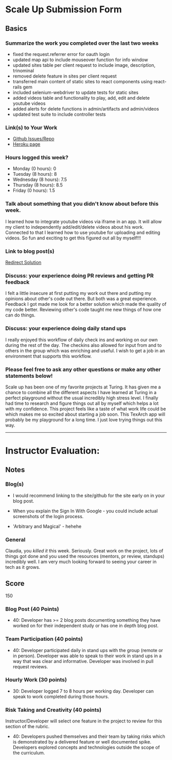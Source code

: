 # Scale Up Submission Form

## Basics

### Summarize the work you completed over the last two weeks
  - fixed the request.referrer error for oauth login
  - updated map api to include mouseover function for info window
  - updated sites table per client request to include image, description, trinominal
  - removed delete feature in sites per client request
  - transferred main content of static sites to react components using react-rails gem
  - included selenium-webdriver to update tests for static sites
  - added videos table and functionality to play, add, edit and delete youtube videos
  - added alerts for delete functions in admin/artifacts and admin/videos
  - updated test suite to include controller tests

### Link(s) to Your Work

 - [Github Issues/Repo](https://github.com/Claudia108/TexArch)
 - [Heroku page](https://texarch.herokuapp.com/)

### Hours logged this week?

- Monday (0 hours): 0
- Tuesday (8 hours): 8
- Wednesday (8 hours): 7.5
- Thursday (8 hours): 8.5
- Friday (0 hours): 1.5


### Talk about something that you didn't know about before this week.
  I learned how to integrate youtube videos via iframe in an app. It will allow my client to independently add/edit/delete videos about his work. Connected to that I learned how to use youtube for uploading and editing videos. So fun and exciting to get this figured out all by myself!!!

### Link to blog post(s)
  [Redirect Solution](https://medium.com/@Claudia108/rails-redirect-to-former-page-using-oauth-7e55316aa881#.rx71k0io0)

### Discuss: your experience doing PR reviews and getting PR feedback
  I felt a little insecure at first putting my work out there and putting my opinions about other's code out there. But both was a great experience. Feedback I got made me look for a better solution which made the quality of my code better. Reviewing other's code taught me new things of how one can do things.

### Discuss: your experience doing daily stand ups
  I really enjoyed this workflow of daily check ins and working on our own during the rest of the day. The checkins also allowed for input from and to others in the group which was enriching and useful. I wish to get a job in an environment that supports this workflow.

### Please feel free to ask any other questions or make any other statements below!
  Scale up has been one of my favorite projects at Turing. It has given me a chance to combine all the different aspects I have learned at Turing in a perfect playground without the usual incredibly high stress level. I finally had time to research and figure things out all by myself which helps a lot with my confidence. This project feels like a taste of what work life could be which makes me so excited about starting a job soon. This TexArch app will probably be my playground for a long time. I just love trying things out this way.

-----

# Instructor Evaluation:

## Notes

### Blog(s)

- I would recommend linking to the site/github for the site early on in your blog post. 

- When you explain the Sign In With Google - you could include actual screenshots of the login process.

- 'Arbitrary and Magical' - hehehe

### General

Claudia, you _killed it_ this week. Seriously. Great work on the project, lots of things got done and you used the resources (mentors, pr review, standups) incredibly well. I am very much looking forward to seeing your career in tech as it grows. 

## Score

150

### Blog Post (40 Points)  
  * 40: Developer has >= 2 blog posts documenting something they have worked on for their independent study or has one in depth blog post.

### Team Participation (40 points)

  * 40: Developer participated daily in stand ups with the group (remote or in person). Developer was able to speak to their work in stand ups in a way that was clear and informative. Developer was involved in pull request reviews.

### Hourly Work (30 points)

  * 30: Developer logged 7 to 8 hours per working day. Developer can speak to work completed during those hours.

### Risk Taking and Creativity (40 points)

  Instructor/Developer will select one feature in the project to review for this section of the rubric.

  * 40: Developers pushed themselves and their team by taking risks which is demonstrated by a delivered feature or well documented spike. Developers explored concepts and technologies outside the scope of the curriculum.
